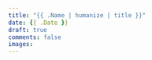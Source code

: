 ```yaml
---
title: "{{ .Name | humanize | title }}"
date: {{ .Date }}
draft: true
comments: false
images:
---
```


